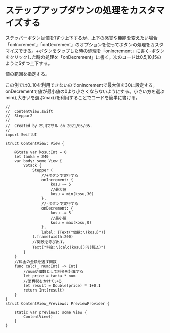 # ステップアップダウンの処理をカスタマイズする

ステッパーボタンは値を1ずつ上下するが、上下の感覚や機能を変えたい場合「onlncrement」「onDecrement」のオプションを使ってボタンの処理をカスタマイズできる。+ボタンをタップした時の処理を「onlncrement」に書く-ボタンをクリックした時の処理を「onDecrement」に書く。次のコードは0,5,10,15のように5ずつ上下する。

  

値の範囲を指定する。

この例では0..10を利用できないのでonlncrementで最大値を30に設定する。onDecrementで値が最小値の0より小さくならないようにする。小さい方を選ぶmin(),大きいを選ぶmax()を利用することでコードを簡単に書ける。

  

  

  

    //
    //  ContentView.swift
    //  Steppar2
    //
    //  Created by 市川マサル on 2021/05/05.
    //
    import SwiftUI
    
    struct ContentView: View {
    
        @State var kosu:Int = 0
        let tanka = 240
        var body: some View {
            VStack {
                Stepper (
                    //+ボタンで実行する
                    onIncrement: {
                        kosu += 5
                        //最大値
                        kosu = min(kosu,30)
                    },
                    //-ボタンで実行する
                    onDecrement: {
                        kosu -= 5
                        //最小値
                        kosu = max(kosu,0)
                    },
                    label: {Text("個数:\(kosu)")}
                ).frame(width:200)
                //関数を呼び出す。
                Text("料金:\(calc(kosu))円(税込)")
            }
        }
        //料金の金額を返す関数
        func calc(_ num:Int) -> Int{
            //numが個数として料金を計算する
            let price = tanka * num
            //消費税をかけている
            let result = Double(price) * 1+0.1
            return Int(result)
        }
    }
    struct ContentView_Previews: PreviewProvider {
    
        static var previews: some View {
            ContentView()
        }
    }